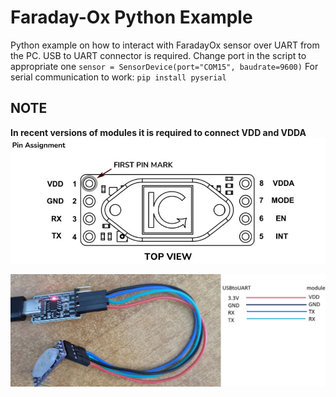 # Faraday-Ox Python Example

Python example on how to interact with FaradayOx sensor  over UART from the PC.
USB to UART connector is required.
Change port in the script to appropriate one  ```sensor = SensorDevice(port="COM15", baudrate=9600)```
For serial communication to work: ```pip install pyserial```

## NOTE
**In recent versions of modules it is required to connect VDD and VDDA**
![pin assignment](pin_assignment.jpg)

![connection](connection.jpg) 
